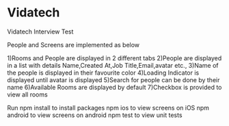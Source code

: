 # Vidatech
Vidatech Interview Test

People and Screens are implemented as below

1)Rooms and People are displayed in 2 different tabs
2)People are displayed in a list with details Name,Created At,Job Title,Email,avatar etc.,
3)Name of the people is displayed in their favourite color
4)Loading Indicator is displayed until avatar is displayed
5)Search for people can be done by their name 
6)Available Rooms are displayed by default
7)Checkbox is provided to view all rooms

Run
npm install to install packages
npm ios to view screens on iOS
npm android to view screens on android
npm test to view unit tests

